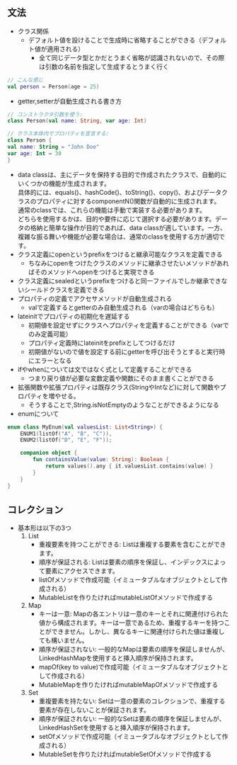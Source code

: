 ## 文法
* クラス関係
  * デフォルト値を設けることで生成時に省略することができる（デフォルト値が適用される）
    * 全て同じデータ型とかだとうまく省略が認識されないので、その際は引数の名前を指定して生成するとうまく行く
```kotlin
// こんな感じ
val person = Person(age = 25)
```
  * getter,setterが自動生成される書き方
```kotlin
// コンストラクタ引数を使う:
class Person(val name: String, var age: Int)

// クラス本体内でプロパティを宣言する:
class Person {
val name: String = "John Doe"
var age: Int = 30
}
```
  * data classは、主にデータを保持する目的で作成されたクラスで、自動的にいくつかの機能が生成されます。<br>
  具体的には、equals()、hashCode()、toString()、copy()、およびデータクラスのプロパティに対するcomponentN()関数が自動的に生成されます。
  <br>通常のclassでは、これらの機能は手動で実装する必要があります。
  <br>どちらを使用するかは、目的や要件に応じて選択する必要があります。データの格納と簡単な操作が目的であれば、data classが適しています。一方、複雑な振る舞いや機能が必要な場合は、通常のclassを使用する方が適切です。
  * クラス定義にopenというprefixをつけると継承可能なクラスを定義できる
    * ちなみにopenをつけたクラスのメソッドに継承させたいメソッドがあればそのメソッドへopenをつけると実現できる
  * クラス定義にsealedというprefixをつけると同一ファイルでしか継承できないシールドクラスを定義できる
  * プロパティの定義でアクセサメソッドが自動生成される
    * valで定義するとgetterのみ自動生成される（varの場合はどちらも）
  * lateinitでプロパティの初期化を遅延する
    * 初期値を設定せずにクラスへプロパティを定義することができる（varでのみ定義可能）
    * プロパティ定義時にlateinitをprefixとしてつけるだけ
    * 初期値がないので値を設定する前にgetterを呼び出そうとすると実行時にエラーとなる
* ifやwhenについては文ではなく式として定義することができる
  * つまり戻り値が必要な変数定義や関数にそのまま書くことができる
* 拡張関数や拡張プロパティは既存クラス(StringやIntなど)に対して関数やプロパティを増やせる。
  * そうすることで,String.isNotEmptyのようなことができるようになる
* enumについて
```kotlin
enum class MyEnum(val valuesList: List<String>) {
    ENUM1(listOf("A", "B", "C")),
    ENUM2(listOf("D", "E", "F"));

    companion object {
        fun containsValue(value: String): Boolean {
            return values().any { it.valuesList.contains(value) }
        }
    }
}
```
## コレクション
* 基本形は以下の3つ
  1. List
     * 重複要素を持つことができる: Listは重複する要素を含むことができます。 
     * 順序が保証される: Listは要素の順序を保証し、インデックスによって要素にアクセスできます。 
     * listOfメソッドで作成可能（イミュータブルなオブジェクトとして作成される）
     * MutableListを作りたければmutableListOfメソッドで作成する
  2. Map
      * キーは一意: Mapの各エントリは一意のキーとそれに関連付けられた値から構成されます。キーは一意であるため、重複するキーを持つことができません。しかし、異なるキーに関連付けられた値は重複しても構いません。
      * 順序が保証されない: 一般的なMapは要素の順序を保証しませんが、LinkedHashMapを使用すると挿入順序が保持されます。
      * mapOf(key to value)で作成可能（イミュータブルなオブジェクトとして作成される）
      * MutableMapを作りたければmutableMapOfメソッドで作成する
  3. Set
      * 重複要素を持たない: Setは一意の要素のコレクションで、重複する要素が存在しないことが保証されます。
      * 順序が保証されない: 一般的なSetは要素の順序を保証しませんが、LinkedHashSetを使用すると挿入順序が保持されます。
      * setOfメソッドで作成可能（イミュータブルなオブジェクトとして作成される）
      * MutableSetを作りたければmutableSetOfメソッドで作成する